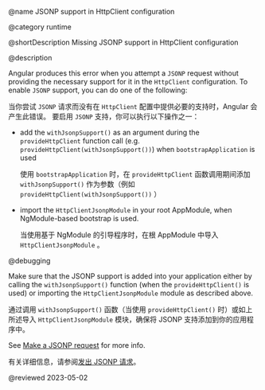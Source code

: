 @name JSONP support in HttpClient configuration

@category runtime

@shortDescription Missing JSONP support in HttpClient configuration

@description

Angular produces this error when you attempt a `JSONP` request without providing the necessary support for it in the `HttpClient` configuration.
To enable `JSONP` support, you can do one of the following:

当你尝试 `JSONP` 请求而没有在 `HttpClient` 配置中提供必要的支持时，Angular 会产生此错误。 要启用 `JSONP` 支持，你可以执行以下操作之一：

- add the `withJsonpSupport()` as an argument during the `provideHttpClient` function call \(e.g. `provideHttpClient(withJsonpSupport())`\) when `bootstrapApplication` is used

  使用 `bootstrapApplication` 时，在 `provideHttpClient` 函数调用期间添加 `withJsonpSupport()` 作为参数（例如 `provideHttpClient(withJsonpSupport())` ）

- import the `HttpClientJsonpModule` in your root AppModule, when NgModule-based bootstrap is used.

  当使用基于 NgModule 的引导程序时，在根 AppModule 中导入 `HttpClientJsonpModule` 。

@debugging

Make sure that the JSONP support is added into your application either by calling the `withJsonpSupport()` function \(when the `provideHttpClient()` is used\) or importing the `HttpClientJsonpModule` module as described above.

通过调用 `withJsonpSupport()` 函数（当使用 `provideHttpClient()` 时）或如上所述导入 `HttpClientJsonpModule` 模块，确保将 JSONP 支持添加到你的应用程序中。

See [Make a JSONP request](/guide/http-make-jsonp-request) for more info.

有关详细信息，请参阅[发出 JSONP 请求](/guide/http-make-jsonp-request)。

<!-- links -->

<!-- external links -->

<!-- end links -->

@reviewed 2023-05-02

